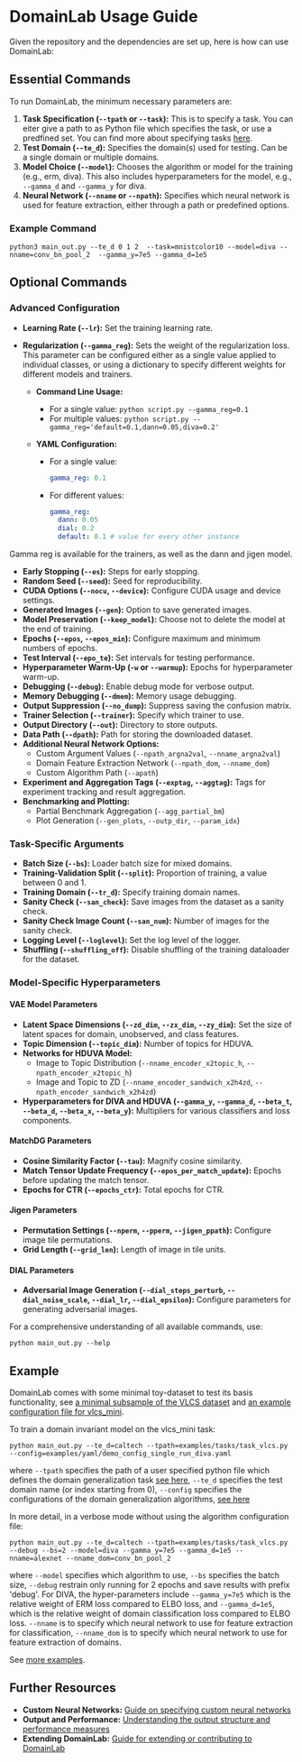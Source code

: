 # DomainLab Usage Guide

Given the repository and the dependencies are set up, here is how can use DomainLab: 


## Essential Commands

To run DomainLab, the minimum necessary parameters are:

1. **Task Specification (```--tpath``` or ```--task```):** This is to specify a task. You can eiter give a path to as Python file which specifies the task, or use a predfined set. You can find more about specifying tasks [here](./doc_tasks.md). 
2. **Test Domain (```--te_d```):** Specifies the domain(s) used for testing. Can be a single domain or multiple domains.
3. **Model Choice (```--model```):** Chooses the algorithm or model for the training (e.g., erm, diva). This also includes hyperparameters for the model, e.g., ```--gamma_d``` and ```--gamma_y``` for diva.
4. **Neural Network (```--nname``` or ```--npath```):** Specifies which neural network is used for feature extraction, either through a path or predefined options. 

### Example Command
```python3 main_out.py --te_d 0 1 2  --task=mnistcolor10 --model=diva --nname=conv_bn_pool_2  --gamma_y=7e5 --gamma_d=1e5```


## Optional Commands

### Advanced Configuration

- **Learning Rate (`--lr`):** Set the training learning rate.
- **Regularization (`--gamma_reg`):** Sets the weight of the regularization
 loss. This parameter can be configured either as
 a single value applied to individual classes,
 or using a dictionary to specify different
 weights for different models and trainers.

  - **Command Line Usage:**
    - For a single value: `python script.py --gamma_reg=0.1`
    - For multiple values: `python script.py --gamma_reg='default=0.1,dann=0.05,diva=0.2'`

  - **YAML Configuration:**
    - For a single value:

      ```yaml
      gamma_reg: 0.1
      ```

    - For different values:

      ```yaml
      gamma_reg:
        dann: 0.05
        dial: 0.2
        default: 0.1 # value for every other instance
      ```  
Gamma reg is available for the trainers, as well as the 
dann and jigen model. 

- **Early Stopping (`--es`):** Steps for early stopping.
- **Random Seed (`--seed`):** Seed for reproducibility.
- **CUDA Options (`--nocu`, `--device`):** Configure CUDA usage and device settings.
- **Generated Images (`--gen`):** Option to save generated images.
- **Model Preservation (`--keep_model`):** Choose not to delete the model at the end of training.
- **Epochs (`--epos`, `--epos_min`):** Configure maximum and minimum numbers of epochs.
- **Test Interval (`--epo_te`):** Set intervals for testing performance.
- **Hyperparameter Warm-Up (`-w` or `--warmup`):** Epochs for hyperparameter warm-up.
- **Debugging (`--debug`):** Enable debug mode for verbose output.
- **Memory Debugging (`--dmem`):** Memory usage debugging.
- **Output Suppression (`--no_dump`):** Suppress saving the confusion matrix.
- **Trainer Selection (`--trainer`):** Specify which trainer to use.
- **Output Directory (`--out`):** Directory to store outputs.
- **Data Path (`--dpath`):** Path for storing the downloaded dataset.
- **Additional Neural Network Options:**
    - Custom Argument Values (`--npath_argna2val`, `--nname_argna2val`)
    - Domain Feature Extraction Network (`--npath_dom`, `--nname_dom`)
    - Custom Algorithm Path (`--apath`)
- **Experiment and Aggregation Tags (`--exptag`, `--aggtag`):** Tags for experiment tracking and result aggregation.
- **Benchmarking and Plotting:**
    - Partial Benchmark Aggregation (`--agg_partial_bm`)
    - Plot Generation (`--gen_plots`, `--outp_dir`, `--param_idx`)

### Task-Specific Arguments

- **Batch Size (`--bs`):** Loader batch size for mixed domains.
- **Training-Validation Split (`--split`):** Proportion of training, a value between 0 and 1.
- **Training Domain (`--tr_d`):** Specify training domain names.
- **Sanity Check (`--san_check`):** Save images from the dataset as a sanity check.
- **Sanity Check Image Count (`--san_num`):** Number of images for the sanity check.
- **Logging Level (`--loglevel`):** Set the log level of the logger.
- **Shuffling (`--shuffling_off`):** Disable shuffling of the training dataloader for the dataset.

### Model-Specific Hyperparameters

#### VAE Model Parameters

- **Latent Space Dimensions (`--zd_dim`, `--zx_dim`, `--zy_dim`):** Set the size of latent spaces for domain, unobserved, and class features.
- **Topic Dimension (`--topic_dim`):** Number of topics for HDUVA.
- **Networks for HDUVA Model:**
    - Image to Topic Distribution (`--nname_encoder_x2topic_h`, `--npath_encoder_x2topic_h`)
    - Image and Topic to ZD (`--nname_encoder_sandwich_x2h4zd`, `--npath_encoder_sandwich_x2h4zd`)
- **Hyperparameters for DIVA and HDUVA (`--gamma_y`, `--gamma_d`, `--beta_t`, `--beta_d`, `--beta_x`, `--beta_y`):** Multipliers for various classifiers and loss components.

#### MatchDG Parameters

- **Cosine Similarity Factor (`--tau`):** Magnify cosine similarity.
- **Match Tensor Update Frequency (`--epos_per_match_update`):** Epochs before updating the match tensor.
- **Epochs for CTR (`--epochs_ctr`):** Total epochs for CTR.

#### Jigen Parameters

- **Permutation Settings (`--nperm`, `--pperm`, `--jigen_ppath`):** Configure image tile permutations.
- **Grid Length (`--grid_len`):** Length of image in tile units.

#### DIAL Parameters

- **Adversarial Image Generation (`--dial_steps_perturb`, `--dial_noise_scale`, `--dial_lr`, `--dial_epsilon`):** Configure parameters for generating adversarial images.


For a comprehensive understanding of all available commands, use:
```shell
python main_out.py --help
```

## Example
DomainLab comes with some minimal toy-dataset to test its basis functionality, see [a minimal subsample of the VLCS dataset](./zdata/vlcs_mini) and [an example configuration file for vlcs_mini](../examples/tasks/task_vlcs.py).

To train a domain invariant model on the vlcs_mini task:

```shell
python main_out.py --te_d=caltech --tpath=examples/tasks/task_vlcs.py --config=examples/yaml/demo_config_single_run_diva.yaml
```
where `--tpath` specifies the path of a user specified python file which defines the domain generalization task [see here](../examples/tasks/task_vlcs.py), `--te_d` specifies the test domain name (or index starting from 0), `--config` specifies the configurations of the domain generalization algorithms, [see here](../examples/yaml/demo_config_single_run_diva.yaml)

In more detail, in a verbose mode without using the algorithm configuration file:

```shell
python main_out.py --te_d=caltech --tpath=examples/tasks/task_vlcs.py --debug --bs=2 --model=diva --gamma_y=7e5 --gamma_d=1e5 --nname=alexnet --nname_dom=conv_bn_pool_2
```

where `--model` specifies which algorithm to use, `--bs` specifies the batch size, `--debug` restrain only running for 2 epochs and save results with prefix 'debug'. For DIVA, the hyper-parameters include `--gamma_y=7e5` which is the relative weight of ERM loss compared to ELBO loss, and `--gamma_d=1e5`, which is the relative weight of domain classification loss compared to ELBO loss.
`--nname` is to specify which neural network to use for feature extraction for classification, `--nname_dom` is to specify which neural network to use for feature extraction of domains.

See [more examples](./doc_examples.md).

## Further Resources

- **Custom Neural Networks:** [Guide on specifying custom neural networks](./doc_custom_nn.md)
- **Output and Performance:** [Understanding the output structure and performance measures](./doc_output.md)
- **Extending DomainLab:** [Guide for extending or contributing to DomainLab](./doc_extend_contribute.md)
